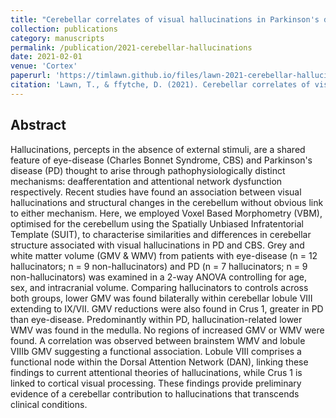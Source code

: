 ```yaml
---
title: "Cerebellar correlates of visual hallucinations in Parkinson's disease and Charles Bonnet Syndrome"
collection: publications
category: manuscripts
permalink: /publication/2021-cerebellar-hallucinations
date: 2021-02-01
venue: 'Cortex'
paperurl: 'https://timlawn.github.io/files/lawn-2021-cerebellar-hallucinations.pdf'
citation: 'Lawn, T., & ffytche, D. (2021). Cerebellar correlates of visual hallucinations in Parkinson&apos;s disease and Charles Bonnet Syndrome. <i>Cortex</i>, 135, 311-325.'
---
```


## Abstract

Hallucinations, percepts in the absence of external stimuli, are a shared feature of eye-disease (Charles Bonnet Syndrome, CBS) and Parkinson's disease (PD) thought to arise through pathophysiologically distinct mechanisms: deafferentation and attentional network dysfunction respectively. Recent studies have found an association between visual hallucinations and structural changes in the cerebellum without obvious link to either mechanism. Here, we employed Voxel Based Morphometry (VBM), optimised for the cerebellum using the Spatially Unbiased Infratentorial Template (SUIT), to characterise similarities and differences in cerebellar structure associated with visual hallucinations in PD and CBS. Grey and white matter volume (GMV & WMV) from patients with eye-disease (n = 12 hallucinators; n = 9 non-hallucinators) and PD (n = 7 hallucinators; n = 9 non-hallucinators) was examined in a 2-way ANOVA controlling for age, sex, and intracranial volume. Comparing hallucinators to controls across both groups, lower GMV was found bilaterally within cerebellar lobule VIII extending to IX/VII. GMV reductions were also found in Crus 1, greater in PD than eye-disease. Predominantly within PD, hallucination-related lower WMV was found in the medulla. No regions of increased GMV or WMV were found. A correlation was observed between brainstem WMV and lobule VIIIb GMV suggesting a functional association. Lobule VIII comprises a functional node within the Dorsal Attention Network (DAN), linking these findings to current attentional theories of hallucinations, while Crus 1 is linked to cortical visual processing. These findings provide preliminary evidence of a cerebellar contribution to hallucinations that transcends clinical conditions.
